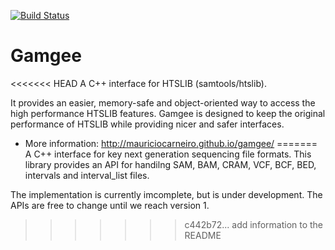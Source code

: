 [![Build Status](https://travis-ci.org/MauricioCarneiro/gamgee.png)](https://travis-ci.org/MauricioCarneiro/gamgee)

Gamgee
======

<<<<<<< HEAD
A C++ interface for HTSLIB (samtools/htslib).

It provides an easier, memory-safe and object-oriented way to access the high performance HTSLIB features. Gamgee is designed to keep the original performance of HTSLIB while providing nicer and safer interfaces.

- More information: http://mauriciocarneiro.github.io/gamgee/
=======
A C++ interface for key next generation sequencing file formats. This library
provides an API for handilng SAM, BAM, CRAM, VCF, BCF, BED, intervals and
interval_list files.

The implementation is currently imcomplete, but is under development. The APIs
are free to change until we reach version 1. 



>>>>>>> c442b72... add information to the README
